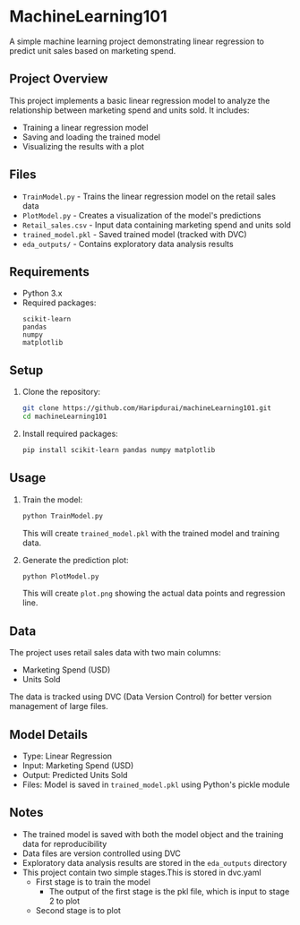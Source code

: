 # MachineLearning101

A simple machine learning project demonstrating linear regression to predict unit sales based on marketing spend.

## Project Overview

This project implements a basic linear regression model to analyze the relationship between marketing spend and units sold. It includes:

- Training a linear regression model
- Saving and loading the trained model
- Visualizing the results with a plot

## Files

- `TrainModel.py` - Trains the linear regression model on the retail sales data
- `PlotModel.py` - Creates a visualization of the model's predictions
- `Retail_sales.csv` - Input data containing marketing spend and units sold
- `trained_model.pkl` - Saved trained model (tracked with DVC)
- `eda_outputs/` - Contains exploratory data analysis results

## Requirements

- Python 3.x
- Required packages:
  ```
  scikit-learn
  pandas
  numpy
  matplotlib
  ```

## Setup

1. Clone the repository:
   ```bash
   git clone https://github.com/Haripdurai/machineLearning101.git
   cd machineLearning101
   ```

2. Install required packages:
   ```bash
   pip install scikit-learn pandas numpy matplotlib
   ```

## Usage

1. Train the model:
   ```bash
   python TrainModel.py
   ```
   This will create `trained_model.pkl` with the trained model and training data.

2. Generate the prediction plot:
   ```bash
   python PlotModel.py
   ```
   This will create `plot.png` showing the actual data points and regression line.

## Data

The project uses retail sales data with two main columns:
- Marketing Spend (USD)
- Units Sold

The data is tracked using DVC (Data Version Control) for better version management of large files.

## Model Details

- Type: Linear Regression
- Input: Marketing Spend (USD)
- Output: Predicted Units Sold
- Files: Model is saved in `trained_model.pkl` using Python's pickle module

## Notes

- The trained model is saved with both the model object and the training data for reproducibility
- Data files are version controlled using DVC
- Exploratory data analysis results are stored in the `eda_outputs` directory
- This project contain two simple stages.This is stored in dvc.yaml
    - First stage is to train the model
        - The output of the first stage is the pkl file, which is input to stage 2 to plot
    - Second stage is to plot

